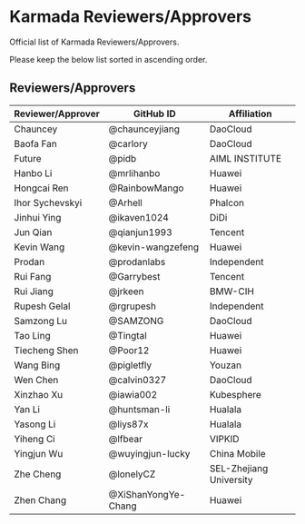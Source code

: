 # Karmada Reviewers/Approvers

Official list of Karmada Reviewers/Approvers.

Please keep the below list sorted in ascending order.

## Reviewers/Approvers

| Reviewer/Approver | GitHub ID           | Affiliation             |
|-------------------|---------------------|-------------------------|
| Chauncey          | @chaunceyjiang      | DaoCloud                |
| Baofa Fan         | @carlory            | DaoCloud                |
| Future            | @pidb               | AIML INSTITUTE          |
| Hanbo Li          | @mrlihanbo          | Huawei                  |
| Hongcai Ren       | @RainbowMango       | Huawei                  |
| Ihor Sychevskyi   | @Arhell             | Phalcon                 |
| Jinhui Ying       | @ikaven1024         | DiDi                    |
| Jun Qian          | @qianjun1993        | Tencent                 |
| Kevin Wang        | @kevin-wangzefeng   | Huawei                  |
| Prodan            | @prodanlabs         | Independent             |
| Rui Fang          | @Garrybest          | Tencent                 |
| Rui Jiang         | @jrkeen             | BMW-CIH                 |
| Rupesh Gelal      | @rgrupesh           | Independent             |
| Samzong Lu        | @SAMZONG            | DaoCloud                |
| Tao Ling          | @Tingtal            | Huawei                  |
| Tiecheng Shen     | @Poor12             | Huawei                  |
| Wang Bing         | @pigletfly          | Youzan                  |
| Wen Chen          | @calvin0327         | DaoCloud                |
| Xinzhao Xu        | @iawia002           | Kubesphere              |
| Yan Li            | @huntsman-li        | Hualala                 |
| Yasong Li         | @liys87x            | Hualala                 |
| Yiheng Ci         | @lfbear             | VIPKID                  |
| Yingjun Wu        | @wuyingjun-lucky    | China Mobile            |
| Zhe Cheng         | @lonelyCZ           | SEL-Zhejiang University |
| Zhen Chang        | @XiShanYongYe-Chang | Huawei                  |
